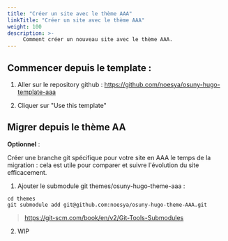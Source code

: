 ```yaml
---
title: "Créer un site avec le thème AAA"
linkTitle: "Créer un site avec le thème AAA"
weight: 100
description: >-
     Comment créer un nouveau site avec le thème AAA.
---
```


## Commencer depuis le template : 

1. Aller sur le repository github : https://github.com/noesya/osuny-hugo-template-aaa

2. Cliquer sur "Use this template"

## Migrer depuis le thème AA

**Optionnel** :

Créer une branche git spécifique pour votre site en AAA le temps de la migration : cela est utile pour comparer et suivre l'évolution du site efficacement.


1. Ajouter le submodule git themes/osuny-hugo-theme-aaa :

```
cd themes
git submodule add git@github.com:noesya/osuny-hugo-theme-AAA.git
```
> https://git-scm.com/book/en/v2/Git-Tools-Submodules 

2. WIP
